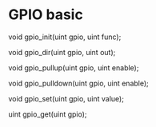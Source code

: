 # GPIO basic

void gpio_init(uint gpio, uint func);

void gpio_dir(uint gpio, uint out);

void gpio_pullup(uint gpio, uint enable);

void gpio_pulldown(uint gpio, uint enable);

void gpio_set(uint gpio, uint value);

uint gpio_get(uint gpio);

